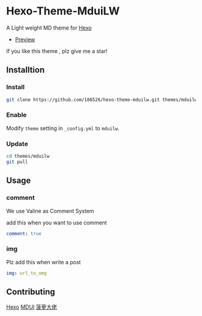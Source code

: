 # Hexo-Theme-MduiLW

A Light weight MD theme for [Hexo]

- [Preview](http://mduilw.186526.xyz)

If you like this theme , plz give me a star!

## Installtion

### Install

``` bash
git clone https://github.com/186526/hexo-theme-mduilw.git themes/mduilw
```

### Enable

Modify `theme` setting in `_config.yml` to `mduilw`.

### Update

``` bash
cd themes/mduilw
git pull
```

## Usage

### comment

We use Valine as Comment System

add this when you want to use comment

``` yml
comment: true
```

### img

Plz add this when write a post

``` yml
img: url_to_omg
```

## Contributing

[Hexo]
[MDUI]
[菠萝大佬]

[Hexo]: https://hexo.io/
[MDUI]: https://mdui.org/
[菠萝大佬]: https://wngamebox.cn

